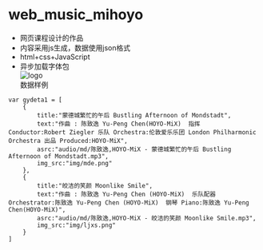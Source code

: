 # web_music_mihoyo
- 网页课程设计的作品
- 内容采用js生成，数据使用json格式
- html+css+JavaScript
- 异步加载字体包<br>
![logo](https://raw.githubusercontent.com/Guailoudou/web_music_mihoyo/main/img/yslogo.png)<br>
数据样例
```
var gydeta1 = [
    {
        title:"蒙德城繁忙的午后 Bustling Afternoon of Mondstadt",
        text:"作曲 : 陈致逸 Yu-Peng Chen(HOYO-MiX)  指挥 Conductor:Robert Ziegler 乐队 Orchestra:伦敦爱乐乐团 London Philharmonic Orchestra 出品 Produced:HOYO-MiX",
        asrc:"audio/md/陈致逸,HOYO-MiX - 蒙德城繁忙的午后 Bustling Afternoon of Mondstadt.mp3",
        img_src:"img/mde.png"
    },
    {
        title:"皎洁的笑颜 Moonlike Smile",
        text:"作曲 : 陈致逸 Yu-Peng Chen (HOYO-MiX)  乐队配器 Orchestrator:陈致逸 Yu-Peng Chen (HOYO-MiX)  钢琴 Piano:陈致逸 Yu-Peng Chen(HOYO-MiX)",
        asrc:"audio/md/陈致逸,HOYO-MiX - 皎洁的笑颜 Moonlike Smile.mp3",
        img_src:"img/ljxs.png"
    }
]
```
